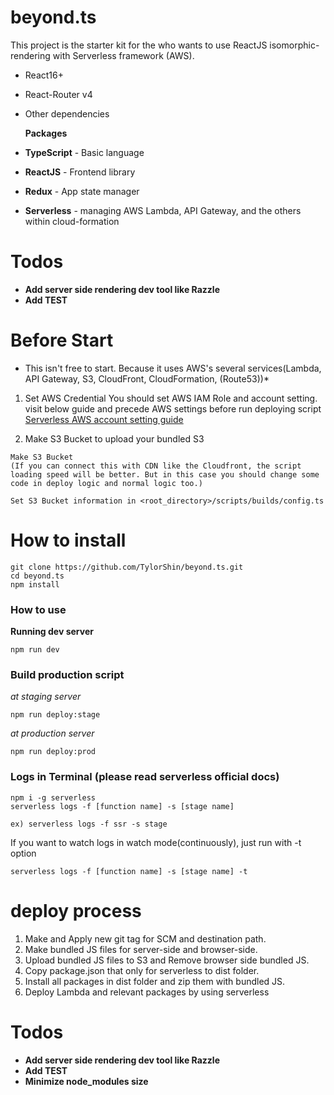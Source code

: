 # beyond.ts

This project is the starter kit for the who wants to use ReactJS isomorphic-rendering with Serverless framework (AWS).

<!-- The [Demo & Docs](https://d3ujodob71n39b.cloudfront.net) is now available! -->

* React16+
* React-Router v4
* Other dependencies

  **Packages**

* **TypeScript** - Basic language
* **ReactJS** - Frontend library
* **Redux** - App state manager
* **Serverless** - managing AWS Lambda, API Gateway, and the others within cloud-formation

# Todos

* **Add server side rendering dev tool like Razzle**
* **Add TEST**

# Before Start

* This isn't free to start. Because it uses AWS's several services(Lambda, API Gateway, S3, CloudFront, CloudFormation, (Route53))\*

1. Set AWS Credential
   You should set AWS IAM Role and account setting.
   visit below guide and precede AWS settings before run deploying script
   [Serverless AWS account setting guide](https://serverless.com/framework/docs/providers/aws/guide/credentials/)

2. Make S3 Bucket to upload your bundled S3

```
Make S3 Bucket
(If you can connect this with CDN like the Cloudfront, the script loading speed will be better. But in this case you should change some code in deploy logic and normal logic too.)
```

`Set S3 Bucket information in <root_directory>/scripts/builds/config.ts`

# How to install

```
git clone https://github.com/TylorShin/beyond.ts.git
cd beyond.ts
npm install
```

### How to use

**Running dev server**

```
npm run dev
```

### Build production script

_at staging server_

```
npm run deploy:stage
```

_at production server_

```
npm run deploy:prod
```

### Logs in Terminal (please read serverless official docs)

```
npm i -g serverless
serverless logs -f [function name] -s [stage name]
```

```
ex) serverless logs -f ssr -s stage
```

If you want to watch logs in watch mode(continuously),
just run with -t option

```
serverless logs -f [function name] -s [stage name] -t
```

# deploy process

1. Make and Apply new git tag for SCM and destination path.
2. Make bundled JS files for server-side and browser-side.
3. Upload bundled JS files to S3 and Remove browser side bundled JS.
4. Copy package.json that only for serverless to dist folder.
5. Install all packages in dist folder and zip them with bundled JS.
6. Deploy Lambda and relevant packages by using serverless

# Todos

* **Add server side rendering dev tool like Razzle**
* **Add TEST**
* **Minimize node_modules size**

